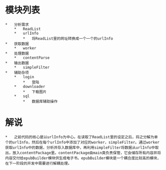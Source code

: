 #	模块列表
	*	分析需求
		*	ReadList
		*	urlInfo
			*	将ReadList里的网址转换成一个一个的urlInfo
	*	获取数据
		*	worker
	*	处理数据
		*	contentParse
	*	输出数据
		*	simpleFilter
	*	辅助杂项
		*	login
			*	登陆
		*	downloader
			*	下载图片
		*	sql
			*	数据库辅助操作
			
#	解说
	*	之前代码的核心是以urlInfo为中心。在读取了ReadList里的设定之后，将之分解为单个的urlInfo，然后在每个urlInfo中添加了对应的worker，simpleFilter。通过worker获取urlInfo中的数据，分析并存入数据库中，再利用simpleFilter将数据从urlInfo中取出，放入contentPackage里。contentPackage由main类负责保管，它会储存所有内容并将内容交付给epubBuilder模块供生成电子书。epubBuilder模块是一个耦合度比较高的模块，在下一阶段的开发中需要进行解耦处理。